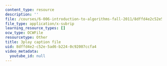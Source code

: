 ```yaml
---
content_type: resource
description: ''
file: /courses/6-006-introduction-to-algorithms-fall-2011/8dffd4e2c52e5ad6b2240c92007ccfa4_JRgIXyEPnbA.vtt
file_type: application/x-subrip
learning_resource_types: []
ocw_type: OCWFile
resourcetype: Other
title: 3play caption file
uid: 8dffd4e2-c52e-5ad6-b224-0c92007ccfa4
video_metadata:
  youtube_id: null
---
```

